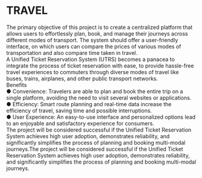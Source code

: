 # TRAVEL
The primary objective of this project is to create a centralized platform that allows users to effortlessly plan, book, and manage their journeys across different modes of transport. The system should offer a user-friendly interface, on which users can compare the prices of various modes of transportation and also compare time taken in travel. 
<BR>A Unified Ticket Reservation System (UTRS) becomes a panacea to integrate the process of ticket reservation with ease, to provide hassle-free travel experiences to commuters through diverse modes of travel like buses, trains, airplanes, and other public transport networks.<BR>Benefits<BR>
● Convenience: Travelers are able to plan and book the entire trip on a single platform, avoiding the need to visit several websites or applications.<BR>
● Efficiency: Smart route planning and real-time data increase the efficiency of travel, saving time and possible interruptions.<BR>
● User Experience: An easy-to-use interface and personalized options lead to an enjoyable and satisfactory experience for consumers.<br>
The project will be considered successful if the Unified Ticket Reservation System achieves high user adoption, demonstrates reliability, and significantly simplifies the process of planning and booking multi-modal journeys.The project will be considered successful if the Unified Ticket Reservation System achieves high user adoption, demonstrates reliability, and significantly simplifies the process of planning and booking multi-modal journeys.

